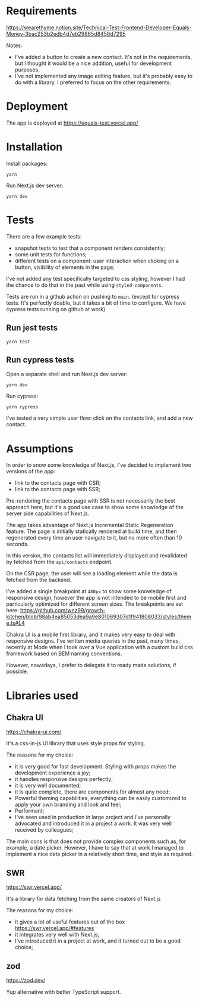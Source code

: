 # Requirements

https://wearethyme.notion.site/Technical-Test-Frontend-Developer-Equals-Money-3bac253b2edb4d7eb29865d8458d7295

Notes:

- I've added a button to create a new contact. It's not in the requirements, but I thought it would be a nice addition, useful for development purposes.
- I've not implemented any image editing feature, but it's probably easy to do with a library. I preferred to focus on the other requirements.

# Deployment

The app is deployed at https://equals-test.vercel.app/

# Installation

Install packages:

```
yarn
```

Run Next.js dev server:

```
yarn dev
```

# Tests

There are a few example tests:

- snapshot tests to test that a component renders consistently;
- some unit tests for functions;
- different tests on a component: user interaction when clicking on a button, visibility of elements in the page;

I've not added any test specifically targeted to css styling, however I had the chance to do that in the past while using `styled-components`.

Tests are run in a github action on pushing to `main`. (except for cypress tests. It's perfectly doable, but it takes a bit of time to configure. We have cypress tests running on github at work)

## Run jest tests

```
yarn test
```

## Run cypress tests

Open a separate shell and run Next.js dev server:

```
yarn dev
```

Run cypress:

```
yarn cypress
```

I've tested a very simple user flow: click on the contacts link, and add a new contact.

# Assumptions

In order to snow some knowledge of Next.js, I've decided to implement two versions of the app:

- link to the contacts page with CSR;
- link to the contacts page with SSR;

Pre-rendering the contacts page with SSR is not necessarily the best approach here, but it's a good use case to show some knowledge of the server side capabilities of Next.js.

The app takes advantage of Next.js Incremental Static Regeneration feature. The page is initially statically rendered at build time, and then regenerated every time an user navigate to it, but no more often than 10 seconds.

In this version, the contacts list will immediately displayed and revalidated by fetched from the `api/contacts` endpoint.

On the CSR page, the user will see a loading element while the data is fetched from the backend.

I've added a single breakpoint at `480px` to show some knowledge of responsive design, however the app is not intended to be mobile first and particularly optimized for different screen sizes. The breakpoints are set here: https://github.com/wnz99/growth-kitchen/blob/98ab4ea85053dea9a9e801069307d1f941808033/styles/theme.ts#L4

Chakra UI is a mobile first library, and it makes very easy to deal with responsive designs. I've written media queries in the past, many times, recently at Mode when I took over a Vue application with a custom build css framework based on BEM naming conventions.

However, nowadays, I prefer to delegate it to ready made solutions, if possible.

# Libraries used

## Chakra UI

https://chakra-ui.com/

It's a css-in-js UI library that uses style props for styling.

The reasons for my choice:

- it is very good for fast development. Styling with props makes the development experience a joy;
- it handles responsive designs perfectly;
- it is very well documented;
- it is quite complete, there are components for almost any need;
- Powerful theming capabilities, everything can be easily customized to apply your own branding and look and feel;
- Performant;
- I've seen used in production in large project and I've personally advocated and introduced it in a project a work. It was very well received by colleagues;

The main cons is that does not provide complex components such as, for example, a date picker. However, I have to say that at work I managed to implement a nice date picker in a relatively short time, and style as required.

## SWR

https://swr.vercel.app/

It's a library for data fetching from the same creators of Next.js

The reasons for my choice:

- it gives a lot of useful features out of the box https://swr.vercel.app/#features
- it integrates very well with Next.js;
- I've introduced it in a project at work, and it turned out to be a good choice;

## zod

https://zod.dev/

Yup alternative with better TypeScript support.
